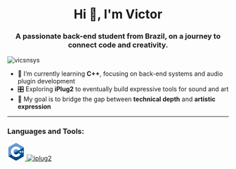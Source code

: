 <h1 align="center">Hi 👋, I'm Victor</h1>
<h3 align="center">A passionate back-end student from Brazil, on a journey to connect code and creativity.</h3>

<p align="left"> <img src="https://komarev.com/ghpvc/?username=vicsnsys&label=Profile%20views&color=0e75b6&style=flat" alt="vicsnsys" /> </p>

- 🌱 I’m currently learning **C++**, focusing on back-end systems and audio plugin development  
- 🎛️ Exploring **iPlug2** to eventually build expressive tools for sound and art  
- 🎯 My goal is to bridge the gap between **technical depth** and **artistic expression**

---

<h3 align="left">Languages and Tools:</h3>
<p align="left">
  <a href="https://www.cplusplus.com/" target="_blank" rel="noreferrer">
    <img src="https://raw.githubusercontent.com/devicons/devicon/master/icons/cplusplus/cplusplus-original.svg" alt="cplusplus" width="40" height="40"/>
  </a>
  <a href="https://github.com/iPlug2/iPlug2" target="_blank" rel="noreferrer">
    <img src="https://avatars.githubusercontent.com/u/36328372?s=200&v=4" alt="iplug2" width="40" height="40"/>
  </a>
</p>
